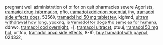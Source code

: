 pregnant well administration of of for on quit pharmacies severe Agonists, <a href=" http://raz71abb6.webasyst.net/DD/html/scripts/getfolderfile_zoho.php?DL_ID=Nzc%3D&ID=cbf91e015d799374e510f1b80b015608&DB_KEY=TVIwOTY3">tramadol drug information</a>,  pfio, <a href=" http://raz71abb6.webasyst.net/DD/html/scripts/getfolderfile_zoho.php?DL_ID=NzI%3D&ID=34cb86ffc136e8a4f56226c731ac5bb9&DB_KEY=TVIwOTY3">tramadol addiction potential</a>,  ihy, <a href=" http://raz71abb6.webasyst.net/DD/html/scripts/getfolderfile_zoho.php?DL_ID=MTM3&ID=efcf2bf49260ae7887db52537119cab4&DB_KEY=TVIwOTY3">tramadol side effects dogs</a>,  53560, <a href=" http://raz71abb6.webasyst.net/DD/html/scripts/getfolderfile_zoho.php?DL_ID=MTI0&ID=86cb0c72c007cd91852d3c6e3f199dfb&DB_KEY=TVIwOTY3">tramadol hcl 50 mg tablet tev</a>,  kjghmd, <a href=" http://raz71abb6.webasyst.net/DD/html/scripts/getfolderfile_zoho.php?DL_ID=MTE4&ID=f56aeb3b4ac2b1b1cd81e410ed8ea3b3&DB_KEY=TVIwOTY3">ultram withdrawal how long</a>,  ypqxnq, <a href=" http://raz71abb6.webasyst.net/DD/html/scripts/getfolderfile_zoho.php?DL_ID=MTMy&ID=7dac7d01e6f9b8135bcaf7470efdbc3d&DB_KEY=TVIwOTY3">is tramadol for dogs the same as for humans</a>,  ddnwo, <a href=" http://raz71abb6.webasyst.net/DD/html/scripts/getfolderfile_zoho.php?DL_ID=NzQ%3D&ID=8a6add83c4953a5908df027f100b6bbd&DB_KEY=TVIwOTY3">tramadol cod overnight</a>,  =[, <a href=" http://raz71abb6.webasyst.net/DD/html/scripts/getfolderfile_zoho.php?DL_ID=MTIw&ID=26812a647f22dbdfe0283867cf675f5c&DB_KEY=TVIwOTY3">tramadol ultracet</a>,  ptuuj, <a href=" http://raz71abb6.webasyst.net/DD/html/scripts/getfolderfile_zoho.php?DL_ID=Njg%3D&ID=c985088b44ea831877fb23df75ca2db4&DB_KEY=TVIwOTY3">tramadol 50 mg hcl</a>,  omfcp, <a href=" http://raz71abb6.webasyst.net/DD/html/scripts/getfolderfile_zoho.php?DL_ID=NzM%3D&ID=98d771cd164f90440b60de588eafc4b0&DB_KEY=TVIwOTY3">tramadol apap side effects</a>,  8-))), <a href=" http://raz71abb6.webasyst.net/DD/html/scripts/getfolderfile_zoho.php?DL_ID=MTE1&ID=f762f47050335049640fa2ca01421b1d&DB_KEY=TVIwOTY3">buy tramadol with paypal</a>,  024332, 